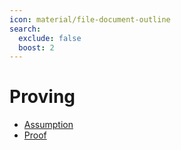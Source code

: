 ```yaml
---
icon: material/file-document-outline
search:
  exclude: false
  boost: 2
---
```


# Proving

- [Assumption](./assumption.md)
- [Proof](./proof.md)